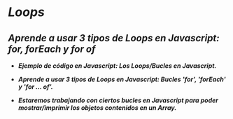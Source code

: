 # **_Loops_**

## **_Aprende a usar 3 tipos de Loops en Javascript: for, forEach y for of_**

- **_Ejemplo de código en Javascript: Los Loops/Bucles en Javascript._**
  
- **_Aprende a usar 3 tipos de Loops en Javascript: Bucles 'for', 'forEach' y 'for ... of'._**

- **_Estaremos trabajando con ciertos bucles en Javascript para poder mostrar/imprimir los objetos contenidos en un Array._**
